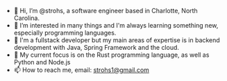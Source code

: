 - 👋 Hi, I’m @strohs, a software engineer based in Charlotte, North Carolina.
- 👀 I’m interested in many things and I'm always learning something new, especially programming languages.
- 🦀 I'm a fullstack developer but my main areas of expertise is in backend development with Java, Spring Framework and the cloud.
- 🌱 My current focus is on the Rust programming language, as well as Python and Node.js
- 📫 How to reach me, email: strohs1@gmail.com

<!---
strohs/strohs is a ✨ special ✨ repository because its `README.md` (this file) appears on your GitHub profile.
You can click the Preview link to take a look at your changes.
--->

